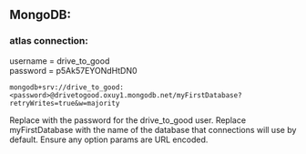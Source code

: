 ## MongoDB:
### atlas connection:
username = drive_to_good <br/>
password = p5Ak57EYONdHtDN0

``` mongodb+srv://drive_to_good:<password>@drivetogood.oxuy1.mongodb.net/myFirstDatabase?retryWrites=true&w=majority ```

Replace <password> with the password for the drive_to_good user. Replace myFirstDatabase with the name of the database that connections will use by default. Ensure any option params are URL encoded.
